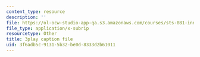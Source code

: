 ```yaml
---
content_type: resource
description: ''
file: https://ol-ocw-studio-app-qa.s3.amazonaws.com/courses/sts-081-innovation-systems-for-science-technology-energy-manufacturing-and-health-spring-2017/3f6adb5c91315b32be0d8333d2b61011_Qo2B2y6cLf4.vtt
file_type: application/x-subrip
resourcetype: Other
title: 3play caption file
uid: 3f6adb5c-9131-5b32-be0d-8333d2b61011
---
```

